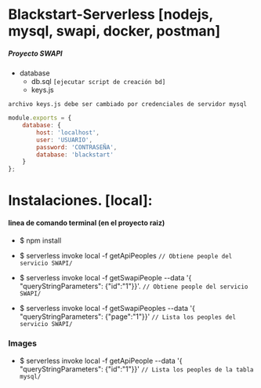 # Blackstart-Serverless [nodejs, mysql, swapi, docker, postman]

##### Proyecto SWAPI

+ database
    + db.sql `[ejecutar script de creación bd]` 
    + keys.js

`archivo keys.js debe ser cambiado por credenciales de servidor mysql`

```javascript
module.exports = {
    database: {
        host: 'localhost',
        user: 'USUARIO',
        password: 'CONTRASEÑA',
        database: 'blackstart'
    }
};
```
# Instalaciones. [local]:
#### linea de comando terminal (en el proyecto raiz)

+ $ npm install

+ $ serverless invoke local -f getApiPeoples                                                      `// Obtiene people del servicio SWAPI/`
+ $ serverless invoke local -f getSwapiPeople --data '{ "queryStringParameters": {"id":"1"}}'.   `// Obtiene people del servicio SWAPI/`
+ $ serverless invoke local -f getSwapiPeoples --data '{ "queryStringParameters": {"page":"1"}}' `// Lista los peoples del servicio SWAPI/`


### Images
+ $ serverless invoke local -f getApiPeople --data '{ "queryStringParameters": {"id":"1"}}'       `// Lista los peoples de la tabla mysql/`


[](https://subefotos.com/ver/?fe5e4ecb3eb12a175f7d52f4528edc5ao.png)

